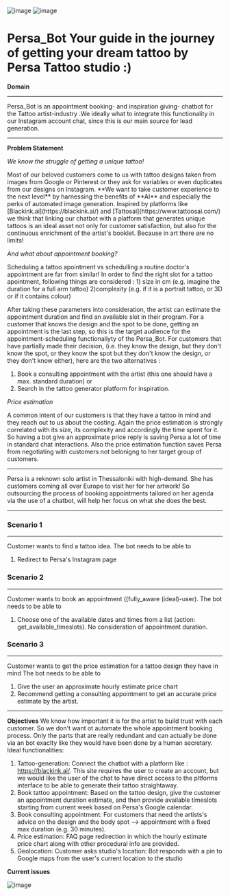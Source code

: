 ![image](https://github.com/Kleo-Karap/My_chatbot/assets/117507917/1d894c6c-5005-49e6-b913-0ad212eaf853)
![image](https://github.com/Kleo-Karap/My_chatbot/assets/117507917/0978bd05-0ebc-4808-a0a9-9c6bf2f5ab41)


# Persa_Bot Your guide in the journey of getting your dream tattoo by Persa Tattoo studio :)
**Domain**
***
Persa_Bot is an appointment booking- and inspiration giving- chatbot for the Tattoo artist-industry .We ideally what to integrate this functionality in our Instagram account chat, since this is our main source for lead generation.
***

**Problem Statement**

*We know the struggle of getting a unique tattoo!*
<p>Most of our beloved customers come to us with tattoo designs taken from images from Google or Pinterest or they ask for variables or even duplicates from our designs on Instagram. 
**We want to take customer experience to the next level**  by harnessing the benefits of **AI** and especially the perks of automated image generation.  
Inspired by platforms like [Blackink.ai](https://blackink.ai/) and [Tattosai](https://www.tattoosai.com/) we think that linking our chatbot with a platform that generates unique tattoos is an ideal asset not only for customer satisfaction, but also for the continuous enrichment of the artist's booklet. Because in art there are no limits! </p>

*And what about appointment booking?*
<p>Scheduling a tattoo apointment vs schedulling a routine doctor's appointment are far from similar!
In order to find the right slot for a tattoo apointment, following things are considered :
   1) size in cm (e.g. imagine the duration for a full arm tattoo) 
   2)complexity (e.g. if it is a portrait tattoo, or 3D or if it contains colour)

   After taking these parameters into consideration, the artist can estimate the appointment duration and find an available slot in their program. For a customer that knows the design and the spot to be done, getting an appointment is the last step, so this is the target audience for the appointment-scheduling functionaliyty of the Persa_Bot. For customers that have partially made their decision, (i.e. they know the design, but they don't know the spot, or they know the spot but they don't know the design, or they don't know either), here are the two alternatives : 
   1) Book a consulting appointment with the artist (this one should have a max. standard duration) or
   2) Search in the tattoo generator platform for inspiration. </p>

*Price estimation*
<p> A common intent of our customers is that they have a tattoo in mind and they reach out to us about the costing. Again the price estimation is strongly correlated with its size, its complexity and accordingly the time spent for it.
So having a bot give an approximate price reply is saving Persa a lot of time in standard chat interactions. Also the price estimation function saves Persa from negotiating with customers not belonigng to her target group of customers. </p>

***
Persa is a reknown solo artist in Thessaloniki with high-demand. She has customers coming all over Europe to visit her for her artwork! 
So outsourcing the process of booking appointments tailored on her agenda  via the use of a chatbot, will help her focus on what she does the best.
***

### Scenario 1
***
Customer wants to find a tattoo idea.
The bot needs to be able to 
1) Redirect to Persa's Instagram page



### Scenario 2
***
Customer wants to book an appointment ((fully_aware (ideal)-user).
The bot needs to be able to 
1) Choose one of the available dates and times from a list (action: get_available_timeslots). No consideration of appointment duration.


### Scenario 3
***
Customer wants to get the price estimation for a tattoo design they have in mind
The bot needs to be able to 
1) Give the user an approximate hourly estimate price chart
2) Recommend getting a consulting appointment to get an accurate price estimate by the artist.

***
   
**Objectives**
We know how important it is for the artist to build trust with each customer. 
So we don't want ot automate the whole appointment booking process. Only the parts that are really redundant and can actually be done via an bot exaclty like they would have been done by a human secretary.
Ideal functionalities: 
1. Tattoo-generation: Connect the chatbot with a platform like : https://blackink.ai/. This site requires the user to create an account, but we would like the user of the chat to have direct access to the pltforms interface to be able to generate their tattoo straightaway.
2. Book tattoo appointment: Based on the tattoo design, give the customer an appointment duration estimate, and then provide available timeslots starting from current week based on Persa's Google calendar.
3. Book consulting appointment: For customers that need the artists's advice on the design and the body spot --> appointment with a fixed max duration (e.g. 30 minutes).
4. Price estimation: FAQ page redirection in which the hourly estimate price chart along with other procedural info are provided.
5. Geolocation: Customer asks studio's location: Bot responds with a pin to Google maps from the user's current location to the studio
   
**Current issues** 

![image](https://github.com/Kleo-Karap/My_chatbot/assets/117507917/fe2bf29e-34a5-4dc7-b49c-f37991004d15)
